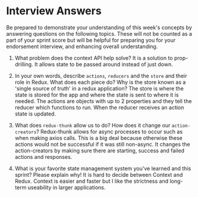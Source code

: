# Interview Answers
Be prepared to demonstrate your understanding of this week's concepts by answering questions on the following topics. These will not be counted as a part of your sprint score but will be helpful for preparing you for your endorsement interview, and enhancing overall understanding.

1. What problem does the context API help solve?
    It is a solution to prop-drilling. It allows state to be passed around instead of just down.

2. In your own words, describe `actions`, `reducers` and the `store` and their role in Redux. What does each piece do? Why is the store known as a 'single source of truth' in a redux application?
    The store is where the state is stored for the app and where the state is sent to where it is needed. The actions are objects with up to 2 properties and they tell the reducer which functions to run. When the reducer receives an action state is updated.

3. What does `redux-thunk` allow us to do? How does it change our `action-creators`?
    Redux-thunk allows for async processes to occur such as when making axios calls. This is a big deal because otherwise these actions would not be successful if it was still non-async. It changes the action-creators by making sure there are starting, success and failed actions and responses.

4. What is your favorite state management system you've learned and this sprint? Please explain why!
    It is hard to decide between Context and Redux.  Context is easier and faster but I like the strictness and long-term useability in larger applications.
